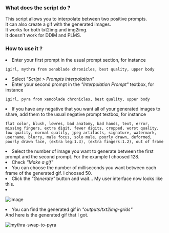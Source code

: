 <h3><b>What does the script do ?</b></h3>

This script allows you to interpolate between two positive prompts.<br>
It can also create a gif with the generated images.<br>
It works for both txt2img and img2img.<br>
It doesn't work for DDIM and PLMS.<br>

<h3><b>How to use it ?</b></h3>

<li>Enter your first prompt in the usual prompt section, for instance</li>

```
1girl, mythra from xenoblade chronicles, best quality, upper body
```

<li>Select <i>"Script > Prompts interpolation"</i></li>

<li>Enter your second prompt in the <i>"Interpolation Prompt"</i> textbox, for instance</li>

```
1girl, pyra from xenoblade chronicles, best quality, upper body
```

<li>If you have any negative that you want all of your generated images to share, add them to the usual negative prompt textbox, for instance</li>

```
flat color, blush, lowres, bad anatomy, bad hands, text, error, missing fingers, extra digit, fewer digits, cropped, worst quality, low quality, normal quality, jpeg artifacts, signature, watermark, username, blurry, male focus, solo male, poorly drawn, deformed, poorly drawn face, (extra leg:1.3), (extra fingers:1.2), out of frame
```

<li>Select the number of image you want to generate between the first prompt and the second prompt. For the example I choosed 128.</li>
<li>Check <i>"Make a gif"</i></li>

<li>You can choose the number of milliseconds you want between each frame of the generated gif. I choosed 50.</li>

<li>Click the <i>"Generate"</i> button and wait... My user interface now looks like this.<li>

![image](https://user-images.githubusercontent.com/24735555/195469969-238759dc-c05f-49fc-ad1e-465a38dc5766.png)

<li>You can find the generated gif in <i>"outputs/txt2img-grids"</i><br>
And here is the generated gif that I got.

![mythra-swap-to-pyra](https://user-images.githubusercontent.com/24735555/195470874-afc3dfdc-7b35-4b23-9c34-5888a4100ac1.gif)
